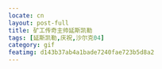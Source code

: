 ```yaml
---
locate: cn
layout: post-full
title: 矿工传奇主帅延斯凯勒
tags: [延斯凯勒,庆祝,沙尔克04]
category: gif
featimg: d143b37ab4a1bade7240fae723b5d8a2
---
```

